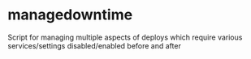 # managedowntime
Script for managing multiple aspects of deploys which require various services/settings disabled/enabled before and after
